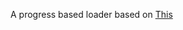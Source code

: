A progress based loader based on [This](http://tympanus.net/Development/NotificationStyles/other-loadingcircle.html)
